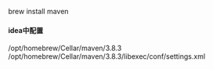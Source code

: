 brew install maven
#### idea中配置
/opt/homebrew/Cellar/maven/3.8.3
/opt/homebrew/Cellar/maven/3.8.3/libexec/conf/settings.xml
